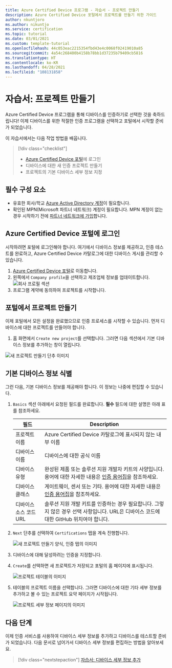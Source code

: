 ```yaml
---
title: Azure Certified Device 프로그램 - 자습서 - 프로젝트 만들기
description: Azure Certified Device 포털에서 프로젝트를 만들기 위한 가이드
author: nkuntjoro
ms.author: nikuntjo
ms.service: certification
ms.topic: tutorial
ms.date: 03/01/2021
ms.custom: template-tutorial
ms.openlocfilehash: 44c053eac2215354fbd43e4c0068f02419010a85
ms.sourcegitcommit: 4a54c268400b4158b78bb1d37235b79409cb5816
ms.translationtype: HT
ms.contentlocale: ko-KR
ms.lasthandoff: 04/28/2021
ms.locfileid: "108131858"
---
```

# <a name="tutorial-create-your-project"></a>자습서: 프로젝트 만들기

Azure Certified Device 프로그램을 통해 디바이스를 인증하기로 선택한 것을 축하드립니다! 이제 디바이스를 위한 적절한 인증 프로그램을 선택하고 포털에서 시작할 준비가 되었습니다.

이 자습서에서는 다음 작업 방법을 배웁니다.

> [!div class="checklist"]
> * [Azure Certified Device 포털](https://certify.azure.com/)에 로그인
> * 디바이스에 대한 새 인증 프로젝트 만들기
> * 프로젝트의 기본 디바이스 세부 정보 지정

## <a name="prerequisites"></a>필수 구성 요소

- 유효한 회사/학교 [Azure Active Directory 계정](../active-directory/fundamentals/active-directory-whatis.md)이 필요합니다.
- 확인된 MPN(Microsoft 파트너 네트워크) 계정이 필요합니다. MPN 계정이 없는 경우 시작하기 전에 [파트너 네트워크에 가입](https://partner.microsoft.com/)합니다.

## <a name="signing-into-the-azure-certified-device-portal"></a>Azure Certified Device 포털에 로그인

시작하려면 포털에 로그인해야 합니다. 여기에서 디바이스 정보를 제공하고, 인증 테스트를 완료하고, Azure Certified Device 카탈로그에 대한 디바이스 게시를 관리할 수 있습니다.

1. [Azure Certified Device 포털](https://certify.azure.com)로 이동합니다.
1. 왼쪽에서 `Company profile`을 선택하고 제조업체 정보를 업데이트합니다.
   ![회사 프로필 섹션](./media/images/company-profile.png)
1. 프로그램 계약에 동의하여 프로젝트를 시작합니다.

## <a name="creating-your-project-on-the-portal"></a>포털에서 프로젝트 만들기

이제 포털에서 모든 설정을 완료했으므로 인증 프로세스를 시작할 수 있습니다. 먼저 디바이스에 대한 프로젝트를 만들어야 합니다.

1. 홈 화면에서 `Create new project`를 선택합니다. 그러면 다음 섹션에서 기본 디바이스 정보를 추가하는 창이 열립니다.

 ![새 프로젝트 만들기 단추 이미지](./media/images/create-new-project.png)

## <a name="identifying-basic-device-information"></a>기본 디바이스 정보 식별

그런 다음, 기본 디바이스 정보를 제공해야 합니다. 이 정보는 나중에 편집할 수 있습니다.

1. `Basics` 섹션 아래에서 요청된 필드를 완료합니다. **필수** 필드에 대한 설명은 아래 표를 참조하세요.

    | 필드                  | Description                                                                                                                         |
    |------------------------|-------------------------------------------------------------------------------------------------------------------------------------|
    | 프로젝트 이름           | Azure Certified Device 카탈로그에 표시되지 않는 내부 이름                                                        |
    | 디바이스 이름            | 디바이스에 대한 공식 이름                                                                                                |
    | 디바이스 유형            | 완성된 제품 또는 솔루션 지원 개발자 키트의 사양입니다.     용어에 대한 자세한 내용은 [인증 용어집](./resources-glossary.md)을 참조하세요.                                                                     |
    | 디바이스 클래스           | 게이트웨이, 센서 또는 기타.  용어에 대한 자세한 내용은 [인증 용어집](./resources-glossary.md)을 참조하세요.                                                                    |
    | 디바이스 소스 코드 URL | 솔루션 지원 개발 키트를 인증하는 경우 필요합니다. 그렇지 않은 경우 선택 사항입니다. URL은 디바이스 코드에 대한 GitHub 위치여야 합니다. |
1. `Next` 단추를 선택하여 `Certifications` 탭을 계속 진행합니다.

    ![새 프로젝트 만들기 양식, 인증 탭의 이미지](./media/images/create-new-project-certificationswindow.png)

1. 디바이스에 대해 달성하려는 인증을 지정합니다.
1. `Create`를 선택하면 새 프로젝트가 저장되고 포털의 홈 페이지에 표시됩니다.

    ![프로젝트 테이블의 이미지](./media/images/project-table.png)

1. 테이블의 프로젝트 이름을 선택합니다. 그러면 디바이스에 대한 기타 세부 정보를 추가하고 볼 수 있는 프로젝트 요약 페이지가 시작됩니다.

    ![프로젝트 세부 정보 페이지의 이미지](./media/images/device-details-section.png)

## <a name="next-steps"></a>다음 단계

이제 인증 서비스를 사용하여 디바이스 세부 정보를 추가하고 디바이스를 테스트할 준비가 되었습니다. 다음 문서로 넘어가서 디바이스 세부 정보를 편집하는 방법을 알아보세요.
> [!div class="nextstepaction"]
> [자습서: 디바이스 세부 정보 추가](tutorial-02-adding-device-details.md)